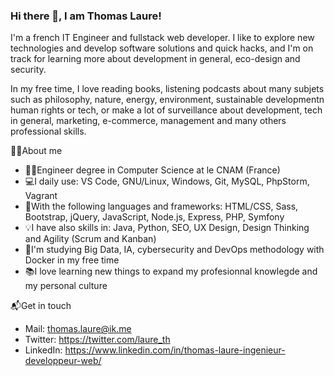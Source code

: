 ### Hi there 👋, I am Thomas Laure!

I'm a french IT Engineer and fullstack web developer. I like to explore new technologies and develop software solutions and quick hacks, and I'm on track for learning more about development in general, eco-design and security.

In my free time, I love reading books, listening podcasts about many subjets such as philosophy, nature, energy, environment, sustainable developmentn human rights or tech, or make a lot of surveillance about development, tech in general, marketing, e-commerce, management and many others professional skills.

🐱‍💻About me
- 👨‍🎓Engineer degree in Computer Science at le CNAM (France)
- 💻I daily use: VS Code, GNU/Linux, Windows, Git, MySQL, PhpStorm, Vagrant
- 🧰With the following languages and frameworks: HTML/CSS, Sass, Bootstrap, jQuery, JavaScript, Node.js, Express, PHP, Symfony
- 💡I have also skills in: Java, Python, SEO, UX Design, Design Thinking and Agility (Scrum and Kanban)
- 🌱I'm studying Big Data, IA, cybersecurity and DevOps methodology with Docker in my free time
- 📚I love learning new things to expand my profesionnal knowlegde and my personal culture

📬Get in touch
- Mail: thomas.laure@ik.me
- Twitter: https://twitter.com/laure_th
- LinkedIn: https://www.linkedin.com/in/thomas-laure-ingenieur-developpeur-web/
